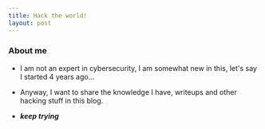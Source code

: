 ```yaml
---
title: Hack the world!
layout: post
---
```


### About me

- I am not an expert in cybersecurity, I am somewhat new in this, let's say I started 4 years ago...

- Anyway, I want to share the knowledge I have, writeups and other hacking stuff in this blog.

- ***keep trying***

